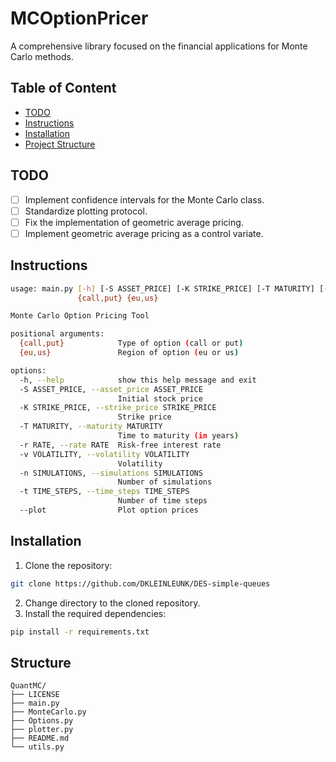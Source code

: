 # MCOptionPricer
A comprehensive library focused on the financial applications for Monte Carlo methods.

## Table of Content
* [TODO](#todo)
* [Instructions](#instructions)
* [Installation](#installation)
* [Project Structure](#structure)

## TODO
- [ ] Implement confidence intervals for the Monte Carlo class.
- [ ] Standardize plotting protocol.
- [ ] Fix the implementation of geometric average pricing.
- [ ] Implement geometric average pricing as a control variate.

## Instructions
```bash
usage: main.py [-h] [-S ASSET_PRICE] [-K STRIKE_PRICE] [-T MATURITY] [-r RATE] [-v VOLATILITY] [-n SIMULATIONS] [-t TIME_STEPS] [--plot]
               {call,put} {eu,us}

Monte Carlo Option Pricing Tool

positional arguments:
  {call,put}            Type of option (call or put)
  {eu,us}               Region of option (eu or us)

options:
  -h, --help            show this help message and exit
  -S ASSET_PRICE, --asset_price ASSET_PRICE
                        Initial stock price
  -K STRIKE_PRICE, --strike_price STRIKE_PRICE
                        Strike price
  -T MATURITY, --maturity MATURITY
                        Time to maturity (in years)
  -r RATE, --rate RATE  Risk-free interest rate
  -v VOLATILITY, --volatility VOLATILITY
                        Volatility
  -n SIMULATIONS, --simulations SIMULATIONS
                        Number of simulations
  -t TIME_STEPS, --time_steps TIME_STEPS
                        Number of time steps
  --plot                Plot option prices
```

## Installation
1. Clone the repository:
```bash
git clone https://github.com/DKLEINLEUNK/DES-simple-queues
```
2. Change directory to the cloned repository.
3. Install the required dependencies:
```bash
pip install -r requirements.txt
```

## Structure
```
QuantMC/
├── LICENSE
├── main.py
├── MonteCarlo.py
├── Options.py
├── plotter.py
├── README.md
└── utils.py
```